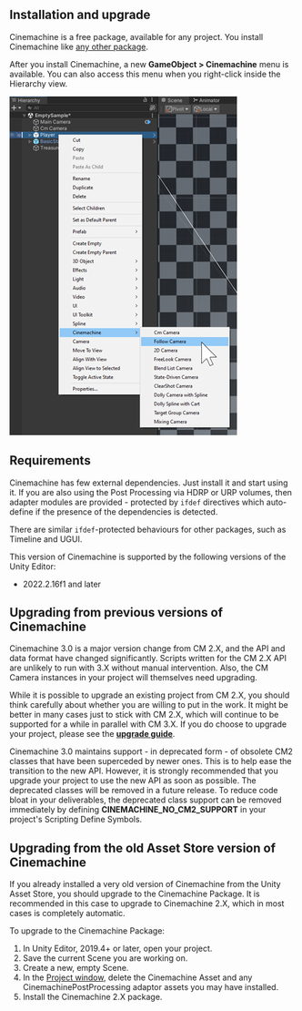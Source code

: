 ## Installation and upgrade

Cinemachine is a free package, available for any project. You install Cinemachine like [any other package](https://docs.unity3d.com/Manual/upm-ui.html).

After you install Cinemachine, a new __GameObject > Cinemachine__ menu is available. You can also access this menu when you right-click inside the Hierarchy view.

![Cinemachine menu in the Unity Editor](images/CinemachineMenu.png)

## Requirements

Cinemachine has few external dependencies. Just install it and start using it. If you are also using the Post Processing via HDRP or URP volumes, then adapter modules are provided - protected by `ifdef` directives which auto-define if the presence of the dependencies is detected.  

There are similar `ifdef`-protected behaviours for other packages, such as Timeline and UGUI.

This version of Cinemachine is supported by the following versions of the Unity Editor:

* 2022.2.16f1 and later

## Upgrading from previous versions of Cinemachine

Cinemachine 3.0 is a major version change from CM 2.X, and the API and data format have changed significantly. Scripts written for the CM 2.X API are unlikely to run with 3.X without manual intervention. Also, the CM Camera instances in your project will themselves need upgrading.

While it is possible to upgrade an existing project from CM 2.X, you should think carefully about whether you are willing to put in the work. It might be better in many cases just to stick with CM 2.X, which will continue to be supported for a while in parallel with CM 3.X.  If you do choose to upgrade your project, please see the [**upgrade guide**](CinemachineUpgradeFrom2.md).

Cinemachine 3.0 maintains support - in deprecated form - of obsolete CM2 classes that have been superceded by newer ones.  This is to help ease the transition to the new API.  However, it is strongly recommended that you upgrade your project to use the new API as soon as possible.  The deprecated classes will be removed in a future release.  To reduce code bloat in your deliverables, the deprecated class support can be removed immediately by defining **CINEMACHINE_NO_CM2_SUPPORT** in your project's Scripting Define Symbols.

## Upgrading from the old Asset Store version of Cinemachine

If you already installed a very old version of Cinemachine from the Unity Asset Store, you should upgrade to the Cinemachine Package. It is recommended in this case to upgrade to Cinemachine 2.X, which in most cases is completely automatic.

To upgrade to the Cinemachine Package:

1. In Unity Editor, 2019.4+ or later, open your project.
2. Save the current Scene you are working on.
3. Create a new, empty Scene.
4. In the [Project window](https://docs.unity3d.com/Manual/ProjectView.html), delete the Cinemachine Asset and any CinemachinePostProcessing adaptor assets you may have installed.
5. Install the Cinemachine 2.X package.
